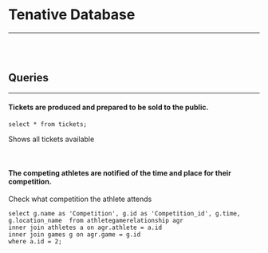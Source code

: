 <h1>Tenative Database</h1>
<hr>
<br>
<br>
<h2>Queries</h2>
<hr>
<h4>Tickets are produced and prepared to be sold to the public.</h4>
<tb><code>select * from tickets;</code>
<tb><p>Shows all tickets available</p>
<br>
<h4>The competing athletes are notified of the time and place for their competition.</h4>
<tb><p>Check what competition the athlete attends</p>
<tb><code>select g.name as 'Competition', g.id as 'Competition_id', g.time, g.location_name  from athletegamerelationship agr
inner join athletes a on agr.athlete = a.id
inner join games g on agr.game = g.id
where a.id = 2;
</code>


